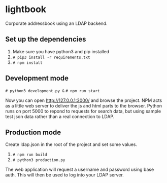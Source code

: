 # lightbook
Corporate addressbook using an LDAP backend.

## Set up the dependencies

1. Make sure you have python3 and pip installed
1. `# pip3 install -r requirements.txt`
1. `# npm install`


## Development mode

`# python3 development.py &`
`# npm run start`

Now you can open http://127.0.0.1:3000/ and browse the project. NPM acts as a little web server to deliver the js and html parts to the browser. Python runs on port 5000 to repond to requests for search data, but using sample test json data rather than a real connection to LDAP.

## Production mode

Create ldap.json in the root of the project and set some values.

1. `# npm run build`
1. `# python3 production.py`

The web application will request a username and password using base auth. This will then be used to log into your LDAP server.